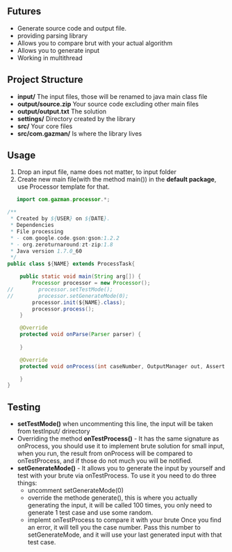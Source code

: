 Futures
-------
 - Generate source code and output file.
 - providing parsing library
 - Allows you to compare brut with your actual algorithm
 - Allows you to generate input
 - Working in multithread


Project Structure
-----------------

 - **input/** The input files, those will be renamed to java main class file
 - **output/source.zip** Your source code excluding other main files
 - **output/output.txt** The solution
 - **settings/** Directory created by the library
 - **src/** Your core files
 - **src/com.gazman/** Is where the library lives

Usage
-----
 
 1. Drop an input file, name does not matter, to input folder
 2. Create new main file(with the method main()) in the **default package**, use Processor template for that.
   
```Java
   import com.gazman.processor.*;

/**
 * Created by ${USER} on ${DATE}.
 * Dependencies
 * File processing
 * - com.google.code.gson:gson:1.2.2
 * - org.zeroturnaround:zt-zip:1.8
 * Java version 1.7.0_60
 */
public class ${NAME} extends ProcessTask{

    public static void main(String arg[]) {
        Processor processor = new Processor();
//        processor.setTestMode();
//        processor.setGenerateMode(0);
        processor.init(${NAME}.class);
        processor.process();
    }

    @Override
    protected void onParse(Parser parser) {
        
    }

    @Override
    protected void onProcess(int caseNumber, OutputManager out, Assert tester) {

    }
}
```   

Testing
-------
 - **setTestMode()** when uncommenting this line, the input will be taken from testInput/ drirectory
 - Overriding the method **onTestProcess()** - It has the same signature as onProcess, you should use it to implement brute solution for small input, when you run, the result from onProcess will be compared to onTestProcess, and if those do not much you will be notified.
 - **setGenerateMode()** - It allows you to generate the input by yourself and test with your brute via onTestProcess. To use it you need to do three things:
   - uncomment setGenerateMode(0)
   - override the methode generate(), this is where you actually generating the input, it will be called 100 times, you only need to generate 1 test case and use some random.
   - implemt onTestProcess to compare it with your brute
 Once you find an error, it will tell you the case number. Pass this number to setGenerateMode, and it will use your last generated input with that test case.


